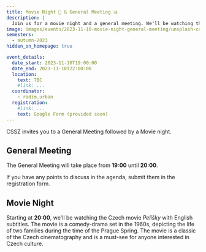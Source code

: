 ```yaml
---
title: Movie Night 🎥 & General Meeting 📊
description: |
  Join us for a movie night and a general meeting. We'll be watching the Czech movie "Pelíšky" with English subtitles.
image: images/events/2023-11-10-movie-night-general-meeting/unsplash-camera.jpg
semesters:
  - autumn-2023
hidden_on_homepage: true

event_details:
  date_start: 2023-11-10T19:00:00
  date_end: 2023-11-10T22:00:00
  location:
    text: TBC
    #link: ...
  coordinator:
    - radim.urban
  registration:
    #link: ...
    text: Google Form (provided soon)
---
```


CSSZ invites you to a General Meeting followed by a Movie night.

## General Meeting

The General Meeting will take place from **19:00** until **20:00**.

If you have any points to discuss in the agenda, submit them in the registration form.

## Movie Night

Starting at **20:00**, we'll be watching the Czech movie _Pelíšky_ with English subtitles. The movie is a comedy-drama set in the 1960s, depicting the life of two families during the time of the Prague Spring. The movie is a classic of the Czech cinematography and is a must-see for anyone interested in Czech culture.
